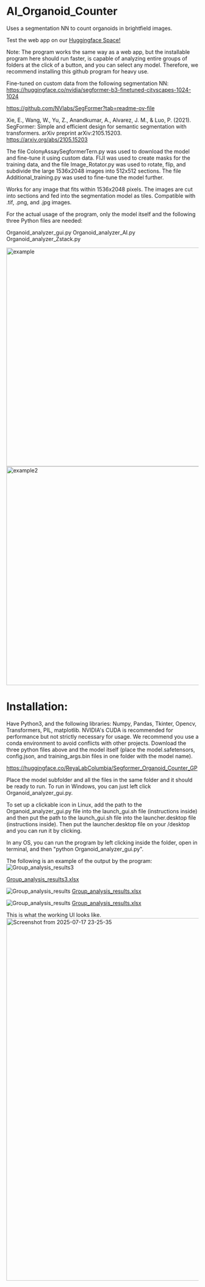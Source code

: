 # AI_Organoid_Counter
Uses a segmentation NN to count organoids in brightfield images.

Test the web app on our [Huggingface Space!](https://huggingface.co/spaces/ReyaLabColumbia/OrganoidCounter)

Note: The program works the same way as a web app, but the installable program here should run faster, is capable of analyzing entire groups of folders at the click of a button, and you can select any model. Therefore, we recommend installing this github program for heavy use.

Fine-tuned on custom data from the following segmentation NN:
https://huggingface.co/nvidia/segformer-b3-finetuned-cityscapes-1024-1024

https://github.com/NVlabs/SegFormer?tab=readme-ov-file

Xie, E., Wang, W., Yu, Z., Anandkumar, A., Alvarez, J. M., & Luo, P. (2021). SegFormer: Simple and efficient design for semantic segmentation with transformers. arXiv preprint arXiv:2105.15203. https://arxiv.org/abs/2105.15203

The file ColonyAssaySegformerTern.py was used to download the model and fine-tune it using custom data. FIJI was used to create masks for the training data, and the file Image_Rotator.py was used to rotate, flip, and subdivide the large 1536x2048 images into 512x512 sections. The file Additional_training.py was used to fine-tune the model further. 

Works for any image that fits within 1536x2048 pixels. The images are cut into sections and fed into the segmentation model as tiles. Compatible with .tif, .png, and .jpg images.

For the actual usage of the program, only the model itself and the following three Python files are needed:

Organoid_analyzer_gui.py
Organoid_analyzer_AI.py
Organoid_analyzer_Zstack.py

<img width="572" alt="example" src="https://github.com/user-attachments/assets/739217d5-60bf-459b-a548-64d1ed42c316" />
<img width="572" alt="example2" src="https://github.com/user-attachments/assets/4d8a9ec4-f1f7-4bad-9ebe-16ba7b83b074" />

# Installation:
Have Python3, and the following libraries: Numpy, Pandas, Tkinter, Opencv, Transformers, PIL, matplotlib. NVIDIA's CUDA is recommended for performance but not strictly necessary for usage. We recommend you use a conda environment to avoid conflicts with other projects.
Download the three python files above and the model itself (place the model.safetensors, config.json, and training_args.bin files in one folder with the model name).

https://huggingface.co/ReyaLabColumbia/Segformer_Organoid_Counter_GP

Place the model subfolder and all the files in the same folder and it should be ready to run. To run in Windows, you can just left click Organoid_analyzer_gui.py. 

To set up a clickable icon in Linux, add the path to the Organoid_analyzer_gui.py file into the launch_gui.sh file (instructions inside) and then put the path to the launch_gui.sh file into the launcher.desktop file (instructions inside). Then put the launcher.desktop file on your /desktop and you can run it by clicking.

In any OS, you can run the program by left clicking inside the folder, open in terminal, and then "python Organoid_analyzer_gui.py".

The following is an example of the output by the program:
![Group_analysis_results3](https://github.com/user-attachments/assets/cd5feeca-e5a1-40db-afbc-6f53d5f71f71)

[Group_analysis_results3.xlsx](https://github.com/user-attachments/files/20004750/Group_analysis_results3.xlsx)

![Group_analysis_results](https://github.com/user-attachments/assets/3efed9ee-5fd2-4b1d-a49f-d6c5fc57bb23)
[Group_analysis_results.xlsx](https://github.com/user-attachments/files/21046062/Group_analysis_results.xlsx)

![Group_analysis_results](https://github.com/user-attachments/assets/6e866944-b373-4edb-89d8-89b76127bff8)
[Group_analysis_results.xlsx](https://github.com/user-attachments/files/21046066/Group_analysis_results.xlsx)

This is what the working UI looks like.
<img width="1447" height="948" alt="Screenshot from 2025-07-17 23-25-35" src="https://github.com/user-attachments/assets/e865662b-b9df-4c27-a349-fe0a876fc4e6" />
